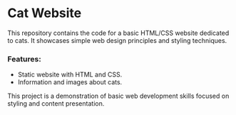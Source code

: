 # Cat Website

This repository contains the code for a basic HTML/CSS website dedicated to cats. It showcases simple web design principles and styling techniques.

### Features:
- Static website with HTML and CSS.
- Information and images about cats.

This project is a demonstration of basic web development skills focused on styling and content presentation.

